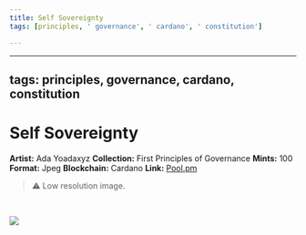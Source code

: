 ```yaml
---
title: Self Sovereignty
tags: [principles, ' governance', ' cardano', ' constitution']

---
```


---
tags: principles, governance, cardano, constitution
---

# Self Sovereignty

**Artist:** Ada Yoadaxyz
**Collection:** First Principles of Governance
**Mints:** 100
**Format:** Jpeg
**Blockchain:** Cardano
**Link:** [Pool.pm](https://pool.pm/asset1fa2v64ezl55xz5xnfjy599mrssyajwthq8w74p)

>:warning: Low resolution image.
>
<br>

![](https://i.imgur.com/eC5ThEO.jpg)

